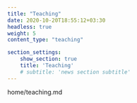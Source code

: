 ```yaml
---
title: "Teaching"
date: 2020-10-20T18:55:12+03:30
headless: true
weight: 5
content_type: "teaching"

section_settings:
    show_section: true
    title: 'Teaching'
    # subtitle: 'news section subtitle'
---
```


home/teaching.md